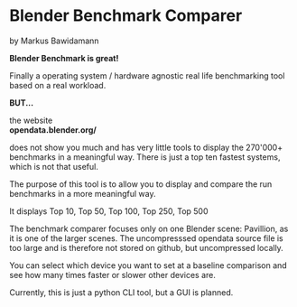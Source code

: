 # Blender Benchmark Comparer

by Markus Bawidamann
<br />

**Blender Benchmark is great!**

Finally a operating system / hardware agnostic real life benchmarking tool based on a real workload.

**BUT...**

the website <br />
**opendata.blender.org/**

does not show you much and has very little tools to display the 270'000+ benchmarks in a meaningful way.
There is just a top ten fastest systems, which is not that useful.

The purpose of this tool is to allow you to display and compare the run benchmarks in a more meaningful way.

It displays Top 10, Top 50, Top 100, Top 250, Top 500

The benchmark comparer focuses only on one Blender scene: Pavillion, as it is one of the larger scenes.
The uncompresssed opendata source file is too large and is therefore not stored on github, but uncompressed locally.

You can select which device you want to set at a baseline comparison and see how many times faster or slower other devices are.

Currently, this is just a python CLI tool, but a GUI is planned.


